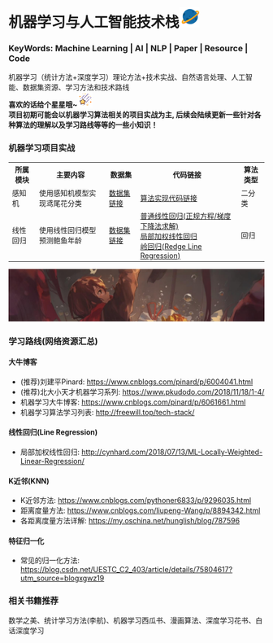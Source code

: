 # 机器学习与人工智能技术栈<img width=40 src="https://github.com/Niutranser-Li/Machine-Learning-Algorithm/blob/master/2.png"></img>
### KeyWords: Machine Learning | AI | NLP | Paper | Resource | Code
机器学习（统计方法+深度学习）理论方法+技术实战、自然语言处理、人工智能、数据集资源、学习方法和技术路线<br>
**喜欢的话给个星星哦~**<img width=30 src="https://github.com/Niutranser-Li/Machine-Learning-Algorithm/blob/master/3.png"></img><br>
**项目初期可能会以机器学习算法相关的项目实战为主, 后续会陆续更新一些针对各种算法的理解以及学习路线等等的一些小知识！**

### 机器学习项目实战
<table>
  <tr>
    <th>所属模块</th>
    <th>主要内容</th>
    <th>数据集</th>
    <th>代码链接</th>
    <th>算法类型</th>
  </tr>
  <tr>
    <td>感知机</td>
    <td>使用感知机模型实现鸢尾花分类</td>
    <td><a href="./感知机模型/IRIS-data">数据集链接</a></td>
    <td><a href="./感知机模型/PLA_classifier.py">算法实现代码链接</a></td>
    <td>二分类</td>
  </tr>
  <tr>
    <td>线性回归</td>
    <td>使用线性回归模型预测鲍鱼年龄</td>
    <td><a href="./线性回归模型/dataset">数据集链接</a></td>
    <td>
      <a href="./线性回归模型/line_regression.py">普通线性回归(正规方程/梯度下降法求解)</a><br>
      <a href="./线性回归模型/LWLR.py">局部加权线性回归</a><br>
      <a href="./线性回归模型/Redge_regression.py">岭回归(Redge Line Regression)</a>
    </td>
    <td>回归</td>
  </tr>
</table>
<img src="https://github.com/Niutranser-Li/Machine-Learning-Algorithm/blob/master/1.jpg"></img>

### 学习路线(网络资源汇总)<br>
#### 大牛博客<br>
* (推荐)刘建平Pinard: <https://www.cnblogs.com/pinard/p/6004041.html>
* (推荐)北大小天才机器学习系列: <https://www.pkudodo.com/2018/11/18/1-4/>
* 机器学习大牛博客: <https://www.cnblogs.com/pinard/p/6061661.html>
* 机器学习算法学习列表: <http://freewill.top/tech-stack/>

#### 线性回归(Line Regression)<br>
* 局部加权线性回归: <http://cynhard.com/2018/07/13/ML-Locally-Weighted-Linear-Regression/>

#### K近邻(KNN)<br>
* K近邻方法: <https://www.cnblogs.com/pythoner6833/p/9296035.html>
* 距离度量方法: <https://www.cnblogs.com/liupeng-Wang/p/8894342.html>
* 各距离度量方法详解: <https://my.oschina.net/hunglish/blog/787596>

#### 特征归一化<br>
* 常见的归一化方法: <https://blog.csdn.net/UESTC_C2_403/article/details/75804617?utm_source=blogxgwz19>

### 相关书籍推荐
数学之美、统计学习方法(李航)、机器学习西瓜书、漫画算法、深度学习花书、白话深度学习
